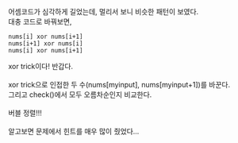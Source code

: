 어셈코드가 심각하게 길었는데, 멀리서 보니 비슷한 패턴이 보였다.<br>
대충 코드로 바꿔보면,<br>
```
nums[i] xor nums[i+1]
nums[i+1] xor nums[i]
nums[i] xor nums[i+1]
```
xor trick이다! 반갑다.<br>
<br>
xor trick으로 인접한 두 수(nums[myinput], nums[myinput+1])를 바꾼다.<br>
그리고 check()에서 모두 오름차순인지 비교한다.<br>
<br>
버블 정렬!!!<br>
<br>
알고보면 문제에서 힌트를 매우 많이 줬었다...<br>
<br>

